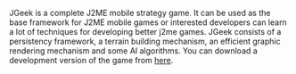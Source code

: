 JGeek is a complete J2ME mobile strategy game. It can be used as the base framework for J2ME mobile games or interested developers can learn a lot of techniques for developing better j2me games. JGeek consists of a persistency framework, a terrain building mechanism, an efficient graphic rendering mechanism and some AI algorithms.
You can download a development version of the game from [here](http://jgeek.googlecode.com/files/di.jar).


